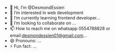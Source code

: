 - 👋 Hi, I’m @DesmondEssien
- 👀 I’m interested in web development
- 🌱 I’m currently learning frontend developer...
- 💞️ I’m looking to collaborate on ...
- 📫 How to reach me on whatsapp 0554788828 or email:desmondessien01@gmail.com...
- 😄 Pronouns: ...
- ⚡ Fun fact: ...

<!---
DesmondEssien/DesmondEssien is a ✨ special ✨ repository because its `README.md` (this file) appears on your GitHub profile.
You can click the Preview link to take a look at your changes.
--->
